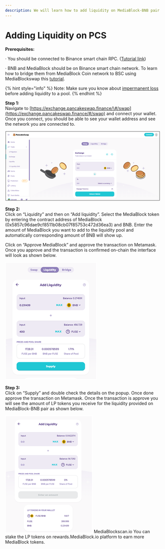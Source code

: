 ```yaml
---
description: We will learn how to add liquidity on MediaBlock-BNB pair on Pancakeswap.
---
```


# Adding Liquidity on PCS

**Prerequisites:**

·        You should be connected to Binance smart chain RPC. \([Tutorial link](https://academy.binance.com/en/articles/connecting-metamask-to-binance-smart-chain)\)

·        BNB and MediaBlock should be on Binance smart chain network. To learn how to bridge them from MediaBlock Coin network to BSC using MediaBlockswap this [tutorial](https://docs.MediaBlockscan.io/the-MediaBlock-chain/token-bridges/transfer-MediaBlock-using-bridge-on-MediaBlockswap).

{% hint style="info" %}
Note: Make sure you know about [impermanent loss](https://academy.binance.com/en/articles/impermanent-loss-explained) before adding liquidity to a pool.
{% endhint %}

**Step 1:**  
Navigate to [https://exchange.pancakeswap.finance/\#/swap](https://exchange.pancakeswap.finance/#/swap) and connect your wallet. Once you connect, you should be able to see your wallet address and see the network you are connected to.

![](../.gitbook/assets/image%20%2810%29.png)


  
**Step 2:**  
Click on “Liquidity” and then on “Add liquidity”. Select the MediaBlock token by entering the contract address of MediaBlock \(0x5857c96dae9cf8511b08cb07f85753c472d36ea3\) and BNB. Enter the amount of MediaBlock you want to add to the liquidity pool and automatically corresponding amount of BNB will show up.  
  
 Click on “Approve MediaBlock” and approve the transaction on Metamask. Once you approve and the transaction is confirmed on-chain the interface will look as shown below.

![](../.gitbook/assets/image%20%289%29.png)

**Step 3:**  
Click on “Supply” and double check the details on the popup. Once done approve the transaction on Metamask. Once the transaction is approve you will see the amount of LP tokens you receive for the liquidity provided on MediaBlock-BNB pair as shown below.

![](../.gitbook/assets/image%20%2811%29.png)
MediaBlockscan.io
You can stake the LP tokens on rewards.MediaBlock.io platform to earn more MediaBlock tokens.

